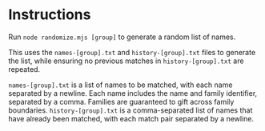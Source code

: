 # Instructions

Run `node randomize.mjs [group]` to generate a random list of names.

This uses the `names-[group].txt` and `history-[group].txt` files to generate the list, while ensuring no previous matches in `history-[group].txt` are repeated.

`names-[group].txt` is a list of names to be matched, with each name separated by a newline. Each name includes the name and family identifier, separated by a comma. Families are guaranteed to gift across family boundaries.
`history-[group].txt` is a comma-separated list of names that have already been matched, with each match pair separated by a newline.
